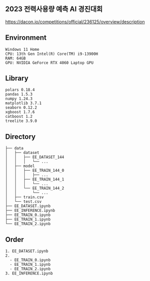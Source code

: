 ## 2023 전력사용량 예측 AI 경진대회
https://dacon.io/competitions/official/236125/overview/description

## Environment
```
Windows 11 Home
CPU: 13th Gen Intel(R) Core(TM) i9-13900H
RAM: 64GB
GPU: NVIDIA GeForce RTX 4060 Laptop GPU
```

## Library
```
polars 0.18.4
pandas 1.5.3
numpy 1.24.3
matplotlib 3.7.1
seaborn 0.12.2
xgboost 1.7.6
catboost 1.2
treelite 3.9.0
```

## Directory
```
├── data
│   ├── dataset
│   │   ├── EE_DATASET_144
│   │   │   └── ...
│   ├── model
│   │   ├── EE_TRAIN_144_0
│   │   │   ├── ...
│   │   ├── EE_TRAIN_144_1
│   │   │   └── ...
│   │   └── EE_TRAIN_144_2
│   │       └── ...
│   ├── train.csv
│   └── test.csv
├── EE_DATASET.ipynb
├── EE_INFERENCE.ipynb
├── EE_TRAIN_0.ipynb
├── EE_TRAIN_1.ipynb
└── EE_TRAIN_2.ipynb
```

## Order
```
1. EE_DATASET.ipynb
2.
  - EE_TRAIN_0.ipynb
  - EE_TRAIN_1.ipynb
  - EE_TRAIN_2.ipynb
3. EE_INFERENCE.ipynb

